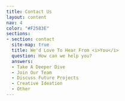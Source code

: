 ```yaml
---
title: Contact Us
layout: content
nav: 4
color: "#F2583E"
sections:
- section: contact
  site-map: true
  title: We'd Love To Hear From <i>You</i>
  question: How can we help you?
  answers:
  - Take A Deeper Dive
  - Join Our Team
  - Discuss Future Projects
  - Creative Ideation
  - Other
---
```


